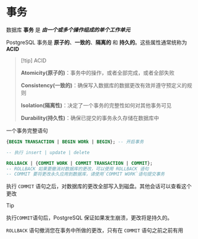 # 事务

数据库 **事务** 是 **_由一个或多个操作组成的单个工作单元_**

PostgreSQL 事务是 **原子的**、**一致的**、**隔离的** 和 **持久的**。这些属性通常统称为 **ACID**

> [!tip] ACID
>  
>  **Atomicity(原子的)**：事务中的操作，或者全部完成，或者全部失败
>  
>  **Consistency(一致的)**：确保写入数据库的数据更改有效并遵守预定义的规则
>
> **Isolation(隔离性)**：决定了一个事务的完整性如何对其他事务可见
> 
> **Durability(持久性)**：确保已提交的事务永久存储在数据库中
>  

一个事务完整语句

```sql
{BEGIN TRANSACTION | BEGIN WORk | BEGIN}; -- 开启事务

-- 执行 insert | update | delete

ROLLBACK | {COMMIT WORK | COMMIT TRANSACTION | COMMIT};
-- ROLLBACK 如果要撤消对数据库的更改，可以使用 ROLLBACK 语句
-- COMMIT 要将更改永久应用到数据库，请使用`COMMIT WORK`语句提交事务
```

执行 `COMMIT` 语句之后，对数据库的更改全部写入到磁盘。其他会话可以查看这个更改

> [!tip]
> 
> 执行`COMMIT`语句后，PostgreSQL 保证如果发生崩溃，更改将是持久的。
> 

`ROLLBACK` 语句撤消您在事务中所做的更改，只有在 `COMMIT` 语句之前之前有用
